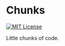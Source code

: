 # Chunks

[![MIT License](https://img.shields.io/badge/License-MIT-blue.svg)](https://github.com/nickolashkraus/chunks/blob/master/LICENSE)

Little chunks of code.
